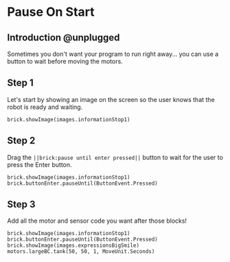 # Pause On Start

## Introduction @unplugged

Sometimes you don't want your program to run right away... you can use a button to wait before moving the motors.

## Step 1

Let's start by showing an image on the screen so the user knows that the robot is ready and waiting.

```blocks
brick.showImage(images.informationStop1)
```

## Step 2

Drag the ``||brick:pause until enter pressed||`` button to wait for the user to press the Enter button.

```blocks
brick.showImage(images.informationStop1)
brick.buttonEnter.pauseUntil(ButtonEvent.Pressed)
```

## Step 3

Add all the motor and sensor code you want after those blocks!

```blocks
brick.showImage(images.informationStop1)
brick.buttonEnter.pauseUntil(ButtonEvent.Pressed)
brick.showImage(images.expressionsBigSmile)
motors.largeBC.tank(50, 50, 1, MoveUnit.Seconds)
```
